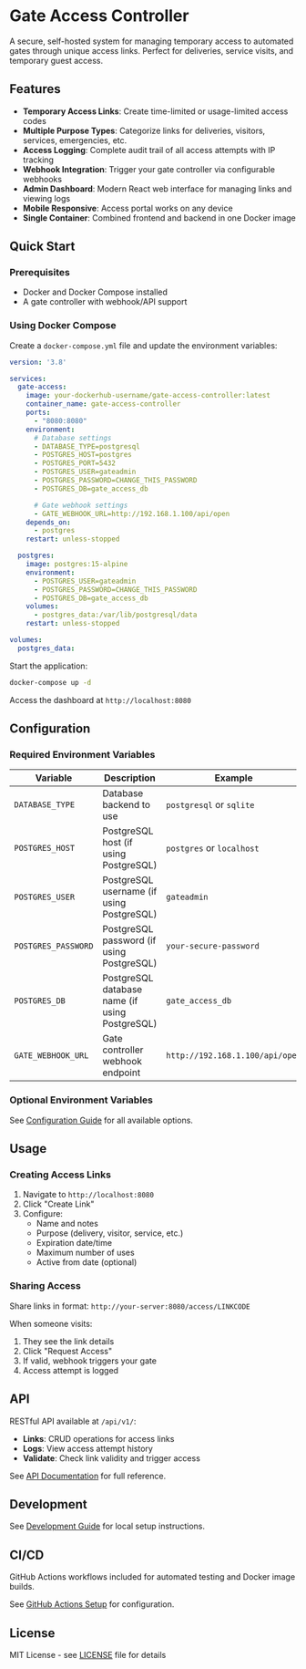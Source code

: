 # Gate Access Controller

A secure, self-hosted system for managing temporary access to automated gates through unique access links. Perfect for deliveries, service visits, and temporary guest access.

## Features

- **Temporary Access Links**: Create time-limited or usage-limited access codes
- **Multiple Purpose Types**: Categorize links for deliveries, visitors, services, emergencies, etc.
- **Access Logging**: Complete audit trail of all access attempts with IP tracking
- **Webhook Integration**: Trigger your gate controller via configurable webhooks
- **Admin Dashboard**: Modern React web interface for managing links and viewing logs
- **Mobile Responsive**: Access portal works on any device
- **Single Container**: Combined frontend and backend in one Docker image

## Quick Start

### Prerequisites
- Docker and Docker Compose installed
- A gate controller with webhook/API support

### Using Docker Compose

Create a `docker-compose.yml` file and update the environment variables:

```yaml
version: '3.8'

services:
  gate-access:
    image: your-dockerhub-username/gate-access-controller:latest
    container_name: gate-access-controller
    ports:
      - "8080:8080"
    environment:
      # Database settings
      - DATABASE_TYPE=postgresql
      - POSTGRES_HOST=postgres
      - POSTGRES_PORT=5432
      - POSTGRES_USER=gateadmin
      - POSTGRES_PASSWORD=CHANGE_THIS_PASSWORD
      - POSTGRES_DB=gate_access_db

      # Gate webhook settings
      - GATE_WEBHOOK_URL=http://192.168.1.100/api/open
    depends_on:
      - postgres
    restart: unless-stopped

  postgres:
    image: postgres:15-alpine
    environment:
      - POSTGRES_USER=gateadmin
      - POSTGRES_PASSWORD=CHANGE_THIS_PASSWORD
      - POSTGRES_DB=gate_access_db
    volumes:
      - postgres_data:/var/lib/postgresql/data
    restart: unless-stopped

volumes:
  postgres_data:
```

Start the application:

```bash
docker-compose up -d
```

Access the dashboard at `http://localhost:8080`

## Configuration

### Required Environment Variables

| Variable | Description | Example |
|----------|-------------|---------|
| `DATABASE_TYPE` | Database backend to use | `postgresql` or `sqlite` |
| `POSTGRES_HOST` | PostgreSQL host (if using PostgreSQL) | `postgres` or `localhost` |
| `POSTGRES_USER` | PostgreSQL username (if using PostgreSQL) | `gateadmin` |
| `POSTGRES_PASSWORD` | PostgreSQL password (if using PostgreSQL) | `your-secure-password` |
| `POSTGRES_DB` | PostgreSQL database name (if using PostgreSQL) | `gate_access_db` |
| `GATE_WEBHOOK_URL` | Gate controller webhook endpoint | `http://192.168.1.100/api/open` |

### Optional Environment Variables

See [Configuration Guide](docs/CONFIGURATION.md) for all available options.

## Usage

### Creating Access Links

1. Navigate to `http://localhost:8080`
2. Click "Create Link"
3. Configure:
   - Name and notes
   - Purpose (delivery, visitor, service, etc.)
   - Expiration date/time
   - Maximum number of uses
   - Active from date (optional)

### Sharing Access

Share links in format: `http://your-server:8080/access/LINKCODE`

When someone visits:
1. They see the link details
2. Click "Request Access"
3. If valid, webhook triggers your gate
4. Access attempt is logged

## API

RESTful API available at `/api/v1/`:

- **Links**: CRUD operations for access links
- **Logs**: View access attempt history
- **Validate**: Check link validity and trigger access

See [API Documentation](docs/API.md) for full reference.

## Development

See [Development Guide](docs/DEVELOPMENT.md) for local setup instructions.

## CI/CD

GitHub Actions workflows included for automated testing and Docker image builds.

See [GitHub Actions Setup](docs/GITHUB_ACTIONS_SETUP.md) for configuration.

## License

MIT License - see [LICENSE](LICENSE) file for details
